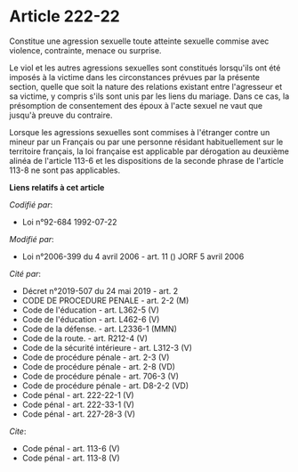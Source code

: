 # Article 222-22

Constitue une agression sexuelle toute atteinte sexuelle commise avec violence, contrainte, menace ou surprise.

Le viol et les autres agressions sexuelles sont constitués lorsqu'ils ont été imposés à la victime dans les circonstances
prévues par la présente section, quelle que soit la nature des relations existant entre l'agresseur et sa victime, y compris
s'ils sont unis par les liens du mariage. Dans ce cas, la présomption de consentement des époux à l'acte sexuel ne vaut que
jusqu'à preuve du contraire.

Lorsque les agressions sexuelles sont commises à l'étranger contre un mineur par un Français ou par une personne résidant
habituellement sur le territoire français, la loi française est applicable par dérogation au deuxième alinéa de l'article
113-6 et les dispositions de la seconde phrase de l'article 113-8 ne sont pas applicables.

**Liens relatifs à cet article**

_Codifié par_:

  - Loi n°92-684 1992-07-22

_Modifié par_:

  - Loi n°2006-399 du 4 avril 2006 - art. 11 () JORF 5 avril 2006

_Cité par_:

  - Décret n°2019-507 du 24 mai 2019 - art. 2
  - CODE DE PROCEDURE PENALE - art. 2-2 (M)
  - Code de l'éducation - art. L362-5 (V)
  - Code de l'éducation - art. L462-6 (V)
  - Code de la défense. - art. L2336-1 (MMN)
  - Code de la route. - art. R212-4 (V)
  - Code de la sécurité intérieure - art. L312-3 (V)
  - Code de procédure pénale - art. 2-3 (V)
  - Code de procédure pénale - art. 2-8 (VD)
  - Code de procédure pénale - art. 706-3 (V)
  - Code de procédure pénale - art. D8-2-2 (VD)
  - Code pénal - art. 222-22-1 (V)
  - Code pénal - art. 222-33-1 (V)
  - Code pénal - art. 227-28-3 (V)

_Cite_:

  - Code pénal - art. 113-6 (V)
  - Code pénal - art. 113-8 (V)
